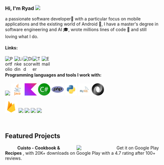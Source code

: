 ### Hi, I'm Ryad <img src="https://media.giphy.com/media/hvRJCLFzcasrR4ia7z/giphy.gif" width="25px">
a passionate software developer📱 with a particular focus on mobile applications and the existing world of Android 🤖, I have a master's degree in software engineering and AI 🎓, wrote millions lines of code 📝 and still loving what I do.
#### Links:

<a href="https://ryad.cf/portfolio/">
  <img align="left" alt="Portfolio" width="30px" src="https://www.svgrepo.com/show/280646/earth-globe-internet-connection.svg" />
</a> 
<a href="https://www.linkedin.com/in/ryadamir/">
  <img align="left" alt="Linkedin" width="30px" src="https://raw.githubusercontent.com/peterthehan/peterthehan/master/assets/linkedin.svg" />
</a>
<a href="https://discordapp.com/users/rimir#1299">
  <img align="left" alt="Discord" width="30px" src="https://raw.githubusercontent.com/peterthehan/peterthehan/master/assets/discord.svg" />
</a> 
<a href="https://twitter.com/ryadmir">
  <img align="left" alt="Twitter" width="30px" src="https://raw.githubusercontent.com/peterthehan/peterthehan/master/assets/twitter.svg" />
</a>
<a href="mailto:ryadamirads@gmail.com">
  <img align="left" alt="Email" width="30px" src="https://cdn.svgporn.com/logos/google-gmail.svg" />
</a> 
<br />
<br />

#### Programming languages and tools I work with:

<code><img height="40" src="https://cdn.svgporn.com/logos/android-vertical.svg"></code>
<code><img height="40" src="https://raw.githubusercontent.com/github/explore/80688e429a7d4ef2fca1e82350fe8e3517d3494d/topics/java/java.png"></code>
<code><img height="40" src="https://raw.githubusercontent.com/github/explore/80688e429a7d4ef2fca1e82350fe8e3517d3494d/topics/kotlin/kotlin.png"></code>
<code><img height="40" src="https://raw.githubusercontent.com/github/explore/80688e429a7d4ef2fca1e82350fe8e3517d3494d/topics/csharp/csharp.png"></code>
<code><img height="40" src="https://raw.githubusercontent.com/github/explore/80688e429a7d4ef2fca1e82350fe8e3517d3494d/topics/php/php.png"></code>
<code><img height="40" src="https://raw.githubusercontent.com/github/explore/80688e429a7d4ef2fca1e82350fe8e3517d3494d/topics/python/python.png"></code>
<code><img height="40" src="https://raw.githubusercontent.com/github/explore/80688e429a7d4ef2fca1e82350fe8e3517d3494d/topics/mysql/mysql.png"></code>
<code><img height="40" src="https://raw.githubusercontent.com/github/explore/80688e429a7d4ef2fca1e82350fe8e3517d3494d/topics/json/json.png"></code>

<code><img height="40" src="https://raw.githubusercontent.com/github/explore/80688e429a7d4ef2fca1e82350fe8e3517d3494d/topics/firebase/firebase.png"></code>
<code><img height="40" src="https://cdn.svgporn.com/logos/google-cloud.svg"></code>
<code><img height="40" src="https://cdn.svgporn.com/logos/google-analytics.svg"></code>
<code><img height="40" src="https://cdn.svgporn.com/logos/google-admob.svg"></code>
<code><img height="40" src="https://cdn.svgporn.com/logos/google-adsense.svg"></code>

<br />

## Featured Projects

<a href='https://play.google.com/store/apps/details?id=com.uiresource.cuisto' align="right"><img alt='Get it on Google Play' src='https://play.google.com/intl/en_us/badges/static/images/badges/en_badge_web_generic.png' width="270" align="right"/></a>
<samp><p align=”justify” style="text-indent:40px;"> 
 <b>Cuisto - Cookbook & Recipes</b> , with 20K+ downloads on Google Play with a 4.7 rating after 100+ reviews.
 <br/>
